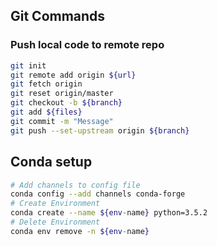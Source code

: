 ## Git Commands
### Push local code to remote repo
```bash
git init
git remote add origin ${url}
git fetch origin
git reset origin/master
git checkout -b ${branch}
git add ${files}
git commit -m "Message"
git push --set-upstream origin ${branch}
```

## Conda setup
```bash
# Add channels to config file
conda config --add channels conda-forge
# Create Environment
conda create --name ${env-name} python=3.5.2
# Delete Environment
conda env remove -n ${env-name}
```
